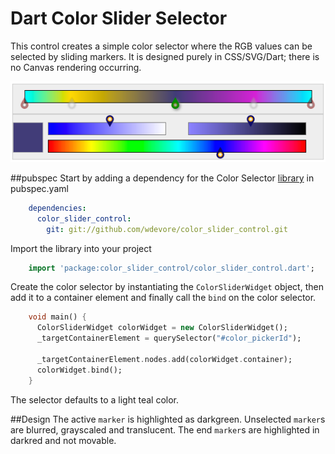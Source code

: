 # Dart Color Slider Selector

This control creates a simple color selector where the RGB values can be selected by sliding markers. It is designed purely in CSS/SVG/Dart; there is no Canvas rendering occurring.

![Color Selector](https://raw.githubusercontent.com/wdevore/gradient_colorstops_control/master/gradient_selector.png)

##pubspec
Start by adding a dependency for the Color Selector [library](https://github.com/wdevore/color_slider_control) in pubspec.yaml
```yaml
    dependencies:
      color_slider_control:
        git: git://github.com/wdevore/color_slider_control.git
```
Import the library into your project

```dart
    import 'package:color_slider_control/color_slider_control.dart';
```

Create the color selector by instantiating the `ColorSliderWidget` object, then add it to a container element and finally call the `bind` on the color selector.
```dart
    void main() {
      ColorSliderWidget colorWidget = new ColorSliderWidget();
      _targetContainerElement = querySelector("#color_pickerId");

      _targetContainerElement.nodes.add(colorWidget.container);
      colorWidget.bind();
    }
```

The selector defaults to a light teal color.

##Design
The active `marker` is highlighted as darkgreen. Unselected `marker`s are blurred, grayscaled and translucent. The end `marker`s are highlighted in darkred and not movable.

